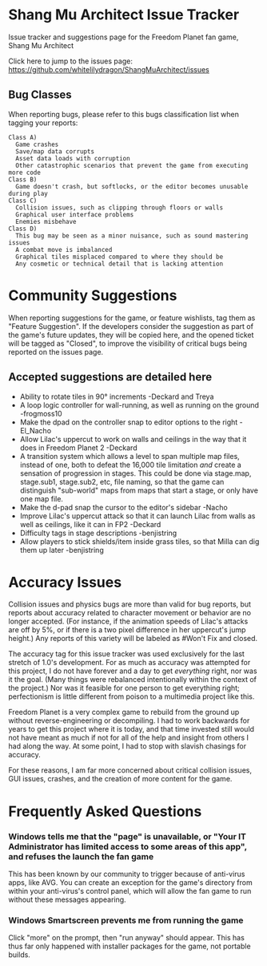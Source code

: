 # Shang Mu Architect Issue Tracker

Issue tracker and suggestions page for the Freedom Planet fan game, Shang Mu Architect

Click here to jump to the issues page: https://github.com/whitelilydragon/ShangMuArchitect/issues

**Bug Classes**
---------------

When reporting bugs, please refer to this bugs classification list when tagging your reports:
```
Class A)
  Game crashes
  Save/map data corrupts 
  Asset data loads with corruption
  Other catastrophic scenarios that prevent the game from executing more code
Class B)
  Game doesn't crash, but softlocks, or the editor becomes unusable during play
Class C)
  Collision issues, such as clipping through floors or walls
  Graphical user interface problems
  Enemies misbehave
Class D)
  This bug may be seen as a minor nuisance, such as sound mastering issues
  A combat move is imbalanced
  Graphical tiles misplaced compared to where they should be
  Any cosmetic or technical detail that is lacking attention  
```

# Community Suggestions

When reporting suggestions for the game, or feature wishlists, tag them as "Feature Suggestion". If the developers consider the suggestion as part of the game's future updates, they will be copied here, and the opened ticket will be tagged as "Closed", to improve the visibility of critical bugs being reported on the issues page.

## Accepted suggestions are detailed here

- Ability to rotate tiles in 90° increments -Deckard and Treya
- A loop logic controller for wall-running, as well as running on the ground -frogmoss10
- Make the dpad on the controller snap to editor options to the right -El_Nacho
- Allow Lilac's uppercut to work on walls and ceilings in the way that it does in Freedom Planet 2 -Deckard
- A transition system which allows a level to span multiple map files, instead of one, both to defeat the 16,000 tile limitation *and* create a sensation of progression in stages. This could be done via stage.map, stage.sub1, stage.sub2, etc, file naming, so that the game can distinguish "sub-world" maps from maps that start a stage, or only have one map file.
- Make the d-pad snap the cursor to the editor's sidebar -Nacho
- Improve Lilac's uppercut attack so that it can launch Lilac from walls as well as ceilings, like it can in FP2 -Deckard
- Difficulty tags in stage descriptions -benjistring
- Allow players to stick shields/item inside grass tiles, so that Milla can dig them up later -benjistring

# Accuracy Issues

Collision issues and physics bugs are more than valid for bug reports, but reports about accuracy related to character movement or behavior are no longer accepted. (For instance, if the animation speeds of Lilac's attacks are off by 5%, or if there is a two pixel difference in her uppercut's jump height.) Any reports of this variety will be labeled as #Won't Fix and closed.

The accuracy tag for this issue tracker was used exclusively for the last stretch of 1.0's development. For as much as accuracy was attempted for this project, I do not have forever and a day to get *everything* right, nor was it the goal. (Many things were rebalanced intentionally within the context of the project.) Nor was it feasible for one person to get everything right; perfectionism is little different from poison to a multimedia project like this.

Freedom Planet is a very complex game to rebuild from the ground up without reverse-engineering or decompiling. I had to work backwards for years to get this project where it is today, and that time invested still would not have meant as much if not for all of the help and insight from others I had along the way. At some point, I had to stop with slavish chasings for accuracy.

For these reasons, I am far more concerned about critical collision issues, GUI issues, crashes, and the creation of more content for the game.

# Frequently Asked Questions

### Windows tells me that the "page" is unavailable, or "Your IT Administrator has limited access to some areas of this app", and refuses the launch the fan game

This has been known by our community to trigger because of anti-virus apps, like AVG. You can create an exception for the game's directory from within your anti-virus's control panel, which will allow the fan game to run without these messages appearing.

### Windows Smartscreen prevents me from running the game

Click "more" on the prompt, then "run anyway" should appear. This has thus far only happened with installer packages for the game, not portable builds.
